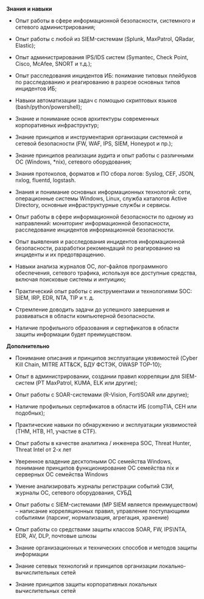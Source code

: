 **Знания и навыки**

- Опыт работы в сфере информационной безопасности, системного и сетевого администрирования;
- Опыт работы с любой из SIEM-системам (Splunk, MaxPatrol, QRadar, Elastic);
- Опыт администрирования IPS/IDS систем (Symantec, Check Point, Cisco, McAfee, SNORT и т.д.);
- Опыт расследования инцидентов ИБ: понимание типовых плейбуков по расследованию и реагированию в разрезе основных типов инцидентов ИБ;
- Навыки автоматизации задач с помощью скриптовых языков (bash/python/powershell);
- Знание и понимание основ архитектуры современных корпоративных инфраструктур;
- Знание принципов и инструментария организации системной и сетевой безопасности (FW, WAF, IPS, SIEM, Honeypot и пр.);
- Знание принципов реализации аудита и опыт работы с различными ОС (Windows, *nix), сетевого оборудования;
- Знания протоколов, форматов и ПО сбора логов: Syslog, CEF, JSON, nxlog, fluentd, logstash.

- Знания и понимание основных информационных технологий: сети, операционные системы Windows, Linux, служба каталогов Active Directory, основные инфраструктурные службы и сервисы.
- Опыт работы в сфере информационной безопасности по одному из направлений: мониторинг информационной безопасности, расследование инцидентов информационной безопасности.
- Опыт выявления и расследования инцидентов информационной безопасности, разработки рекомендаций по реагированию на инциденты и их предотвращению.
- Навыки анализа журналов ОС, лог-файлов программного обеспечения, сетевого трафика, используя все доступные средства, включая поисковые системы и интуицию;
- Практический опыт работы с инструментами и технологиями SOC: SIEM, IRP, EDR, NTA, TIP и т. д.
- Стремление доводить задачи до успешного завершения и развиваться в области компьютерной безопасности.
- Наличие профильного образования и сертификатов в области защиты информации будет преимуществом.

**Дополнительно**

- Понимание описания и принципов эксплуатации уязвимостей (Cyber Kill Chain, MITRE ATT&CK, БДУ ФСТЭК, OWASP TOP-10);
- Опыт в администрировании, создании правил корреляции для SIEM-систем (PT MaxPatrol, KUMA, ELK или другие);
- Опыт работы с SOAR-системами (R-Vision, FortiSOAR или другие);
- Наличие профильных сертификатов в области ИБ (compTIA, CEH или подобных);
- Практические навыки по обнаружению и эксплуатации уязвимостей (THM, HTB, H1, участие в CTF).

- Опыт работы в качестве аналитика / инженера SOC, Threat Hunter, Threat Intel от 2-х лет
- Уверенное владение десктопными ОС семейства Windows, понимание принципов функционирование ОС семейства nix и серверных ОС семейства Windows
- Умение анализировать журналы регистрации событий СЗИ, журналы ОС, сетевого оборудования, СУБД
- Опыт работы с SIEM-системами (MP SIEM является преимуществом) – написание корреляционных правил, управление поступающими событиями (парсинг, нормализация, агрегация, хранение)
- Опыт работы со средствами защиты классов SOAR, FW, IPS\NTA, EDR, AV, DLP, почтовые шлюзы
- Знание организационных и технических способов и методов защиты информации
- Знание сетевых технологий и принципов организации локально-вычислительных сетей
- Знание принципов защиты корпоративных локальных вычислительных сетей
